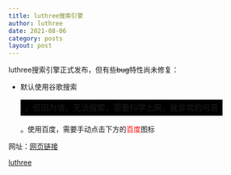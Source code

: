 ```yaml
---
title: luthree搜索引擎
author: luthree
date: 2021-08-06
category: posts
layout: post
---
```


luthree搜索引擎正式发布，但有些~~bug~~特性尚未修复：

- 默认使用谷歌搜索<table><tr><td bgcolor=black>，但因为墙，无法搜索，需要科学上网，就非常的可恶</td></tr></table>
。使用百度，需要手动点击下方的<font color="red">百度</font>图标

网址：[网页链接](luthree.tk/s)

[luthree](http://luthree.tk)
